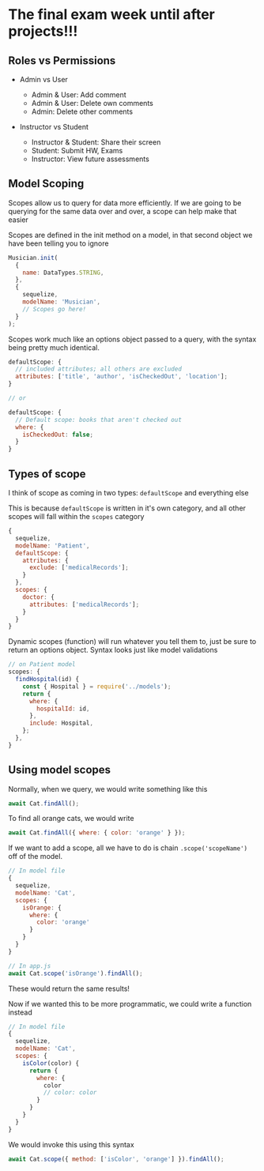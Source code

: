 # The final exam week until after projects!!!

## Roles vs Permissions

- Admin vs User

  - Admin & User: Add comment
  - Admin & User: Delete own comments
  - Admin: Delete other comments

- Instructor vs Student

  - Instructor & Student: Share their screen
  - Student: Submit HW, Exams
  - Instructor: View future assessments

## Model Scoping

Scopes allow us to query for data more efficiently. If we are going to be querying for the same data over and over, a scope can help make that easier

Scopes are defined in the init method on a model, in that second object we have been telling you to ignore

```js
Musician.init(
  {
    name: DataTypes.STRING,
  },
  {
    sequelize,
    modelName: 'Musician',
    // Scopes go here!
  }
);
```

Scopes work much like an options object passed to a query, with the syntax being pretty much identical.

```js
defaultScope: {
  // included attributes; all others are excluded
  attributes: ['title', 'author', 'isCheckedOut', 'location'];
}

// or

defaultScope: {
  // Default scope: books that aren't checked out
  where: {
    isCheckedOut: false;
  }
}
```

## Types of scope

I think of scope as coming in two types: `defaultScope` and everything else

This is because `defaultScope` is written in it's own category, and all other scopes will fall within the `scopes` category

```js
{
  sequelize,
  modelName: 'Patient',
  defaultScope: {
    attributes: {
      exclude: ['medicalRecords'];
    }
  },
  scopes: {
    doctor: {
      attributes: ['medicalRecords'];
    }
  }
}
```

Dynamic scopes (function) will run whatever you tell them to, just be sure to return an options object. Syntax looks just like model validations

```js
// on Patient model
scopes: {
  findHospital(id) {
    const { Hospital } = require('../models');
    return {
      where: {
        hospitalId: id,
      },
      include: Hospital,
    };
  },
}
```

## Using model scopes

Normally, when we query, we would write something like this

```js
await Cat.findAll();
```

To find all orange cats, we would write

```js
await Cat.findAll({ where: { color: 'orange' } });
```

If we want to add a scope, all we have to do is chain `.scope('scopeName')` off of the model.

```js
// In model file
{
  sequelize,
  modelName: 'Cat',
  scopes: {
    isOrange: {
      where: {
        color: 'orange'
      }
    }
  }
}

// In app.js
await Cat.scope('isOrange').findAll();
```

These would return the same results!

Now if we wanted this to be more programmatic, we could write a function instead

```js
// In model file
{
  sequelize,
  modelName: 'Cat',
  scopes: {
    isColor(color) {
      return {
        where: {
          color
          // color: color
        }
      }
    }
  }
}
```

We would invoke this using this syntax

```js
await Cat.scope({ method: ['isColor', 'orange'] }).findAll();
```
